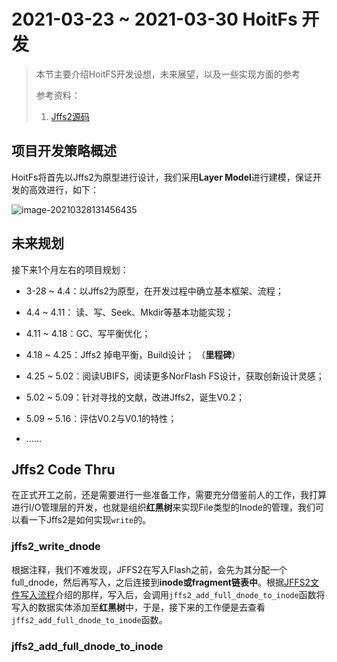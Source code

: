# 2021-03-23 ~ 2021-03-30 HoitFs 开发

> 本节主要介绍HoitFS开发设想，未来展望，以及一些实现方面的参考
>
> 参考资料：
>
> 1. [Jffs2源码](https://elixir.bootlin.com/linux/latest/source/fs/jffs2/write.c#L59)

## 项目开发策略概述

HoitFs将首先以Jffs2为原型进行设计，我们采用**Layer Model**进行建模，保证开发的高效进行，如下：

![image-20210328131456435](G:\MyProject\Project.HoitOS\HoitOS\Records\Docs\images\hoit-fs-layer.png)



## 未来规划

接下来1个月左右的项目规划：

- 3-28 ~ 4.4：以Jffs2为原型，在开发过程中确立基本框架、流程；

- 4.4 ~ 4.11： 读、写、Seek、Mkdir等基本功能实现；

- 4.11 ~ 4.18：GC、写平衡优化；

- 4.18 ~ 4.25：Jffs2 掉电平衡，Build设计； （**里程碑**）

- 4.25 ~ 5.02：阅读UBIFS，阅读更多NorFlash FS设计，获取创新设计灵感；

- 5.02 ~ 5.09：针对寻找的文献，改进Jffs2，诞生V0.2；

- 5.09 ~ 5.16：评估V0.2与V0.1的特性；

- ……



## Jffs2 Code Thru

在正式开工之前，还是需要进行一些准备工作，需要充分借鉴前人的工作，我打算进行I/O管理层的开发，也就是组织**红黑树**来实现File类型的Inode的管理，我们可以看一下Jffs2是如何实现`write`的。

### jffs2_write_dnode

根据注释，我们不难发现，JFFS2在写入Flash之前，会先为其分配一个full_dnode，然后再写入，之后连接到**inode或fragment链表中**。根据[JFFS2文件写入流程](./07-SylixOS&Driver&FS-Part2.md)介绍的那样，写入后，会调用`jffs2_add_full_dnode_to_inode`函数将写入的数据实体添加至**红黑树**中，于是，接下来的工作便是去查看`jffs2_add_full_dnode_to_inode`函数。



### jffs2_add_full_dnode_to_inode

